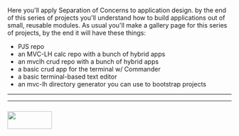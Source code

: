Here you'll apply Separation of Concerns to application design.  by the end of this series of projects you'll understand how to build applications out of small, reusable modules. As usual you'll make a gallery page for this series of projects, by the end it will have these things:
* PJS repo
* an MVC-LH calc repo with a bunch of hybrid apps
* an mvclh crud repo with a bunch of hybrid apps
* a basic crud app for the terminal w/ Commander
* a basic terminal-based text editor
* an mvc-lh directory generator you can use to bootstrap projects


___
___
### <a href="http://elewa.education/blog" target="_blank"><img src="https://user-images.githubusercontent.com/18554853/34921062-506450ae-f97d-11e7-875f-6feeb26ad72d.png" width="100" height="40"/></a>